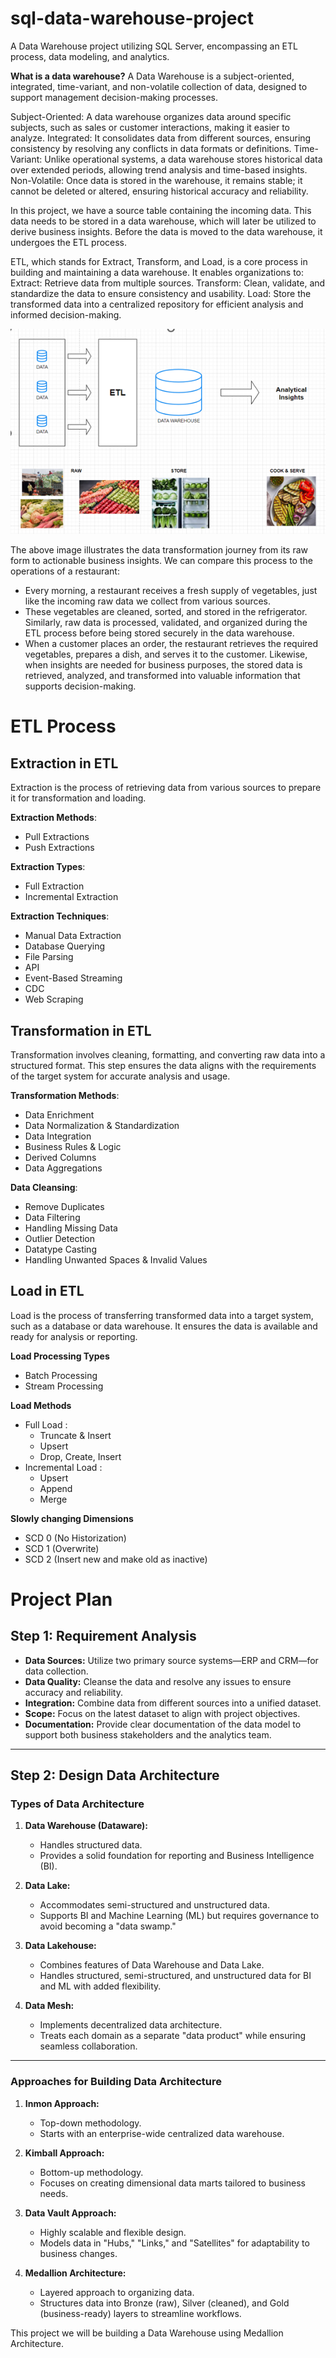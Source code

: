 # sql-data-warehouse-project
A Data Warehouse project utilizing SQL Server, encompassing an ETL process, data modeling, and analytics.

**What is a data warehouse?**
A Data Warehouse is a subject-oriented, integrated, time-variant, and non-volatile collection of data, designed to support management decision-making processes. 

Subject-Oriented: A data warehouse organizes data around specific subjects, such as sales or customer interactions, making it easier to analyze.
Integrated: It consolidates data from different sources, ensuring consistency by resolving any conflicts in data formats or definitions.
Time-Variant: Unlike operational systems, a data warehouse stores historical data over extended periods, allowing trend analysis and time-based insights.
Non-Volatile: Once data is stored in the warehouse, it remains stable; it cannot be deleted or altered, ensuring historical accuracy and reliability.


In this project, we have a source table containing the incoming data. This data needs to be stored in a data warehouse, which will later be utilized to derive business insights. Before the data is moved to the data warehouse, it undergoes the ETL process.

ETL, which stands for Extract, Transform, and Load, is a core process in building and maintaining a data warehouse. It enables organizations to:
Extract: Retrieve data from multiple sources.
Transform: Clean, validate, and standardize the data to ensure consistency and usability.
Load: Store the transformed data into a centralized repository for efficient analysis and informed decision-making.

![](ETL.png)



The above image illustrates the data transformation journey from its raw form to actionable business insights. We can compare this process to the operations of a restaurant:

- Every morning, a restaurant receives a fresh supply of vegetables, just like the incoming raw data we collect from various sources.
- These vegetables are cleaned, sorted, and stored in the refrigerator. Similarly, raw data is processed, validated, and organized during the ETL process before being stored securely in the data warehouse.
- When a customer places an order, the restaurant retrieves the required vegetables, prepares a dish, and serves it to the customer. Likewise, when insights are needed for business purposes, the stored data is retrieved, analyzed, and transformed into valuable information that supports decision-making.

# ETL Process

## Extraction in ETL
Extraction is the process of retrieving data from various sources to prepare it for transformation and loading.

**Extraction Methods**:  
- Pull Extractions  
- Push Extractions  

**Extraction Types**:  
- Full Extraction  
- Incremental Extraction  

**Extraction Techniques**:  
- Manual Data Extraction  
- Database Querying  
- File Parsing  
- API  
- Event-Based Streaming  
- CDC  
- Web Scraping  

## Transformation in ETL
Transformation involves cleaning, formatting, and converting raw data into a structured format. This step ensures the data aligns with the requirements of the target system for accurate analysis and usage.

**Transformation Methods**:  
- Data Enrichment  
- Data Normalization & Standardization  
- Data Integration  
- Business Rules & Logic  
- Derived Columns  
- Data Aggregations  

**Data Cleansing**:  
- Remove Duplicates  
- Data Filtering  
- Handling Missing Data  
- Outlier Detection  
- Datatype Casting  
- Handling Unwanted Spaces & Invalid Values  

## Load in ETL
Load is the process of transferring transformed data into a target system, such as a database or data warehouse. It ensures the data is available and ready for analysis or reporting.

**Load Processing Types**
- Batch Processing
- Stream Processing

**Load Methods**
- Full Load :
   - Truncate & Insert 
   - Upsert
   - Drop, Create, Insert
- Incremental Load :
   - Upsert
   - Append
   - Merge

**Slowly changing Dimensions**
- SCD 0 (No Historization)
- SCD 1 (Overwrite)
- SCD 2 (Insert new and make old as inactive)

# Project Plan

## Step 1: Requirement Analysis

- **Data Sources:** Utilize two primary source systems—ERP and CRM—for data collection.  
- **Data Quality:** Cleanse the data and resolve any issues to ensure accuracy and reliability.  
- **Integration:** Combine data from different sources into a unified dataset.  
- **Scope:** Focus on the latest dataset to align with project objectives.  
- **Documentation:** Provide clear documentation of the data model to support both business stakeholders and the analytics team.  

---

## Step 2: Design Data Architecture

### Types of Data Architecture

1. **Data Warehouse (Dataware):**  
   - Handles structured data.  
   - Provides a solid foundation for reporting and Business Intelligence (BI).  

2. **Data Lake:**  
   - Accommodates semi-structured and unstructured data.  
   - Supports BI and Machine Learning (ML) but requires governance to avoid becoming a "data swamp."  

3. **Data Lakehouse:**  
   - Combines features of Data Warehouse and Data Lake.  
   - Handles structured, semi-structured, and unstructured data for BI and ML with added flexibility.  

4. **Data Mesh:**  
   - Implements decentralized data architecture.  
   - Treats each domain as a separate "data product" while ensuring seamless collaboration.  

---

### Approaches for Building Data Architecture

1. **Inmon Approach:**  
   - Top-down methodology.  
   - Starts with an enterprise-wide centralized data warehouse.  

2. **Kimball Approach:**  
   - Bottom-up methodology.  
   - Focuses on creating dimensional data marts tailored to business needs.  

3. **Data Vault Approach:**  
   - Highly scalable and flexible design.  
   - Models data in "Hubs," "Links," and "Satellites" for adaptability to business changes.  

4. **Medallion Architecture:**  
   - Layered approach to organizing data.  
   - Structures data into Bronze (raw), Silver (cleaned), and Gold (business-ready) layers to streamline workflows.
  
  This project we will be building a Data Warehouse using Medallion Architecture.

  


























